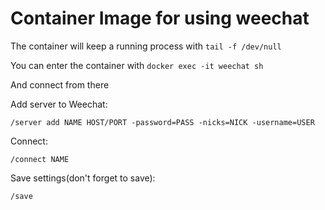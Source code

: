 # Container Image for using weechat

The container will keep a running process with `tail -f /dev/null`

You can enter the container with `docker exec -it weechat sh`

And connect from there

Add server to Weechat:
```
/server add NAME HOST/PORT -password=PASS -nicks=NICK -username=USER
```
Connect:
```
/connect NAME
```
Save settings(don't forget to save):
```
/save
```
